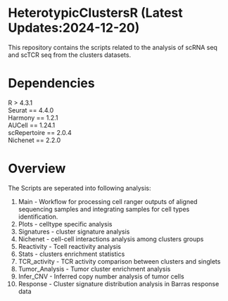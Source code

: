 # HeterotypicClustersR (Latest Updates:2024-12-20)
This repository contains the scripts related to the analysis of scRNA seq and scTCR seq from the clusters datasets. 
# Dependencies
R > 4.3.1  
Seurat == 4.4.0  
Harmony == 1.2.1  
AUCell == 1.24.1  
scRepertoire == 2.0.4  
Nichenet == 2.2.0  

# Overview
The Scripts are seperated into following analysis:  
1. Main - Workflow for processing cell ranger outputs of aligned sequencing samples and integrating samples for cell types identification.   
2. Plots - celltype specific analysis
3. Signatures - cluster signature analysis
4. Nichenet - cell-cell interactions analysis among clusters groups
5. Reactivity - Tcell reactivity analysis
6. Stats - clusters enrichment statistics
7. TCR_activity - TCR activity comparison between clusters and singlets
8. Tumor_Analysis - Tumor cluster enrichment analysis  
9. Infer_CNV - Inferred copy number analysis of tumor cells
10. Response - Cluster signature distribution analysis in Barras response data    
